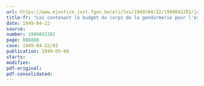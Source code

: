 ```yaml
---
url: https://www.ejustice.just.fgov.be/eli/loi/1949/04/22/1949042202/justel
title-fr: "Loi contenant le budget du corps de la gendarmerie pour l'exercice 1949"
date: 1949-04-22
source:
number: 1949042202
page: 888888
case: 1949-04-22/02
publication: 1949-05-08
starts:
modifies:
pdf-original:
pdf-consolidated:
---
```


